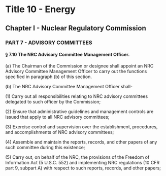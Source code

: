 
# Title 10 - Energy
## Chapter I - Nuclear Regulatory Commission
### PART 7 - ADVISORY COMMITTEES
#### § 7.10 The NRC Advisory Committee Management Officer.

(a) The Chairman of the Commission or designee shall appoint an NRC Advisory Committee Management Officer to carry out the functions specified in paragraph (b) of this section.

(b) The NRC Advisory Committee Management Officer shall-

(1) Carry out all responsibilities relating to NRC advisory committees delegated to such officer by the Commission;

(2) Ensure that administrative guidelines and management controls are issued that apply to all NRC advisory committees;

(3) Exercise control and supervision over the establishment, procedures, and accomplishments of NRC advisory committees;

(4) Assemble and maintain the reports, records, and other papers of any such committee during this existence;

(5) Carry out, on behalf of the NRC, the provisions of the Freedom of Information Act (5 U.S.C. 552) and implementing NRC regulations (10 CFR part 9, subpart A) with respect to such reports, records, and other papers;
